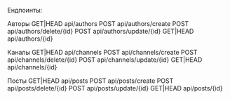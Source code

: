 Ендпоинты:

Авторы
GET|HEAD   api/authors
POST       api/authors/create
POST       api/authors/delete/{id}
POST       api/authors/update/{id}
GET|HEAD   api/authors/{id}

Каналы
GET|HEAD   api/channels
POST       api/channels/create
POST       api/channels/delete/{id}
POST       api/channels/update/{id}
GET|HEAD   api/channels/{id}

Посты
GET|HEAD   api/posts
POST       api/posts/create
POST       api/posts/delete/{id}
POST       api/posts/update/{id}
GET|HEAD   api/posts/{id}
